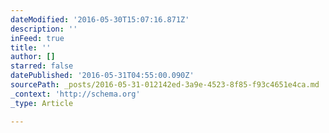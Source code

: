```yaml
---
dateModified: '2016-05-30T15:07:16.871Z'
description: ''
inFeed: true
title: ''
author: []
starred: false
datePublished: '2016-05-31T04:55:00.090Z'
sourcePath: _posts/2016-05-31-012142ed-3a9e-4523-8f85-f93c4651e4ca.md
_context: 'http://schema.org'
_type: Article

---
```

